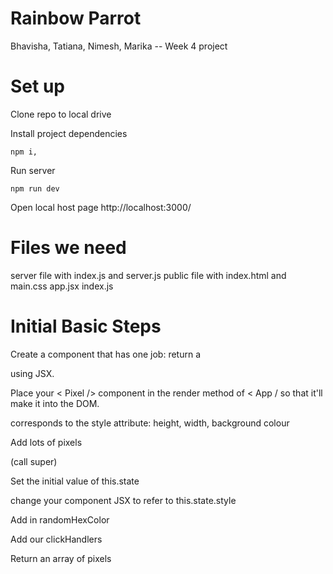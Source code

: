 # Rainbow Parrot

Bhavisha, Tatiana, Nimesh, Marika -- Week 4 project

# Set up

Clone repo to local drive

Install project dependencies

``
npm i,
``


Run server

``
npm run dev 
``


Open local host page http://localhost:3000/

# Files we need

server file with index.js and server.js public file with index.html and main.css
app.jsx index.js

# Initial Basic Steps

Create a component that has one job: return a <div> using JSX.

Place your < Pixel /> component in the render method of < App / so that it'll
make it into the DOM.

corresponds to the style attribute: height, width, background colour

Add lots of pixels

(call super)

Set the initial value of this.state

change your component JSX to refer to this.state.style

Add in randomHexColor

Add our clickHandlers

Return an array of pixels
